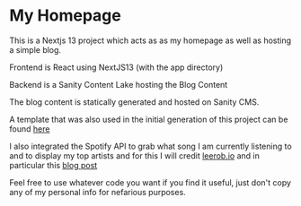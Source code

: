 # My Homepage
This is a Nextjs 13 project which acts as as my homepage as well as hosting a simple blog.

Frontend is React using NextJS13 (with the app directory)

Backend is a Sanity Content Lake hosting the Blog Content

The blog content is statically generated and hosted on Sanity CMS.

A template that was also used in the initial generation of this project can be found
[here](https://github.com/sanity-io/nextjs-blog-cms-sanity-v3)

I also integrated the Spotify API to grab what song I am currently listening to and to display my top artists and for this I will credit [leerob.io](https://leerob.io) and in particular this [blog post](https://leerob.io/blog/spotify-api-nextjs)

Feel free to use whatever code you want if you find it useful, just don't copy any of my personal info for nefarious purposes.